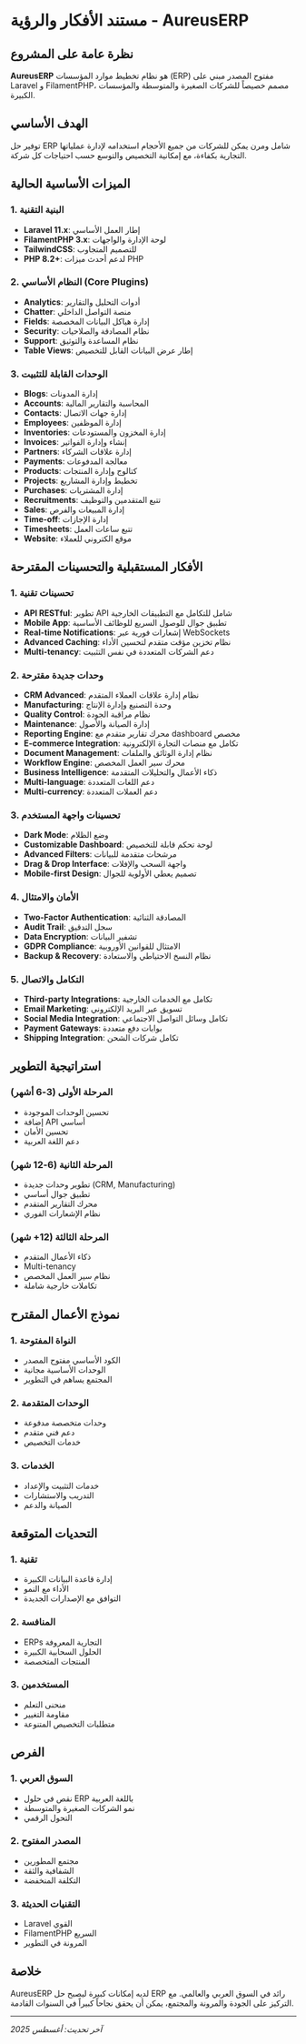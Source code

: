 # مستند الأفكار والرؤية - AureusERP

## نظرة عامة على المشروع

**AureusERP** هو نظام تخطيط موارد المؤسسات (ERP) مفتوح المصدر مبني على Laravel و FilamentPHP، مصمم خصيصاً للشركات الصغيرة والمتوسطة والمؤسسات الكبيرة.

## الهدف الأساسي

توفير حل ERP شامل ومرن يمكن للشركات من جميع الأحجام استخدامه لإدارة عملياتها التجارية بكفاءة، مع إمكانية التخصيص والتوسع حسب احتياجات كل شركة.

## الميزات الأساسية الحالية

### 1. البنية التقنية

-   **Laravel 11.x**: إطار العمل الأساسي
-   **FilamentPHP 3.x**: لوحة الإدارة والواجهات
-   **TailwindCSS**: للتصميم المتجاوب
-   **PHP 8.2+**: لدعم أحدث ميزات PHP

### 2. النظام الأساسي (Core Plugins)

-   **Analytics**: أدوات التحليل والتقارير
-   **Chatter**: منصة التواصل الداخلي
-   **Fields**: إدارة هياكل البيانات المخصصة
-   **Security**: نظام المصادقة والصلاحيات
-   **Support**: نظام المساعدة والتوثيق
-   **Table Views**: إطار عرض البيانات القابل للتخصيص

### 3. الوحدات القابلة للتثبيت

-   **Blogs**: إدارة المدونات
-   **Accounts**: المحاسبة والتقارير المالية
-   **Contacts**: إدارة جهات الاتصال
-   **Employees**: إدارة الموظفين
-   **Inventories**: إدارة المخزون والمستودعات
-   **Invoices**: إنشاء وإدارة الفواتير
-   **Partners**: إدارة علاقات الشركاء
-   **Payments**: معالجة المدفوعات
-   **Products**: كتالوج وإدارة المنتجات
-   **Projects**: تخطيط وإدارة المشاريع
-   **Purchases**: إدارة المشتريات
-   **Recruitments**: تتبع المتقدمين والتوظيف
-   **Sales**: إدارة المبيعات والفرص
-   **Time-off**: إدارة الإجازات
-   **Timesheets**: تتبع ساعات العمل
-   **Website**: موقع الكتروني للعملاء

## الأفكار المستقبلية والتحسينات المقترحة

### 1. تحسينات تقنية

-   **API RESTful**: تطوير API شامل للتكامل مع التطبيقات الخارجية
-   **Mobile App**: تطبيق جوال للوصول السريع للوظائف الأساسية
-   **Real-time Notifications**: إشعارات فورية عبر WebSockets
-   **Advanced Caching**: نظام تخزين مؤقت متقدم لتحسين الأداء
-   **Multi-tenancy**: دعم الشركات المتعددة في نفس التثبيت

### 2. وحدات جديدة مقترحة

-   **CRM Advanced**: نظام إدارة علاقات العملاء المتقدم
-   **Manufacturing**: وحدة التصنيع وإدارة الإنتاج
-   **Quality Control**: نظام مراقبة الجودة
-   **Maintenance**: إدارة الصيانة والأصول
-   **Reporting Engine**: محرك تقارير متقدم مع dashboard مخصص
-   **E-commerce Integration**: تكامل مع منصات التجارة الإلكترونية
-   **Document Management**: نظام إدارة الوثائق والملفات
-   **Workflow Engine**: محرك سير العمل المخصص
-   **Business Intelligence**: ذكاء الأعمال والتحليلات المتقدمة
-   **Multi-language**: دعم اللغات المتعددة
-   **Multi-currency**: دعم العملات المتعددة

### 3. تحسينات واجهة المستخدم

-   **Dark Mode**: وضع الظلام
-   **Customizable Dashboard**: لوحة تحكم قابلة للتخصيص
-   **Advanced Filters**: مرشحات متقدمة للبيانات
-   **Drag & Drop Interface**: واجهة السحب والإفلات
-   **Mobile-first Design**: تصميم يعطي الأولوية للجوال

### 4. الأمان والامتثال

-   **Two-Factor Authentication**: المصادقة الثنائية
-   **Audit Trail**: سجل التدقيق
-   **Data Encryption**: تشفير البيانات
-   **GDPR Compliance**: الامتثال للقوانين الأوروبية
-   **Backup & Recovery**: نظام النسخ الاحتياطي والاستعادة

### 5. التكامل والاتصال

-   **Third-party Integrations**: تكامل مع الخدمات الخارجية
-   **Email Marketing**: تسويق عبر البريد الإلكتروني
-   **Social Media Integration**: تكامل وسائل التواصل الاجتماعي
-   **Payment Gateways**: بوابات دفع متعددة
-   **Shipping Integration**: تكامل شركات الشحن

## استراتيجية التطوير

### المرحلة الأولى (3-6 أشهر)

-   تحسين الوحدات الموجودة
-   إضافة API أساسي
-   تحسين الأمان
-   دعم اللغة العربية

### المرحلة الثانية (6-12 شهر)

-   تطوير وحدات جديدة (CRM, Manufacturing)
-   تطبيق جوال أساسي
-   محرك التقارير المتقدم
-   نظام الإشعارات الفوري

### المرحلة الثالثة (12+ شهر)

-   ذكاء الأعمال المتقدم
-   Multi-tenancy
-   نظام سير العمل المخصص
-   تكاملات خارجية شاملة

## نموذج الأعمال المقترح

### 1. النواة المفتوحة

-   الكود الأساسي مفتوح المصدر
-   الوحدات الأساسية مجانية
-   المجتمع يساهم في التطوير

### 2. الوحدات المتقدمة

-   وحدات متخصصة مدفوعة
-   دعم فني متقدم
-   خدمات التخصيص

### 3. الخدمات

-   خدمات التثبيت والإعداد
-   التدريب والاستشارات
-   الصيانة والدعم

## التحديات المتوقعة

### 1. تقنية

-   إدارة قاعدة البيانات الكبيرة
-   الأداء مع النمو
-   التوافق مع الإصدارات الجديدة

### 2. المنافسة

-   ERPs التجارية المعروفة
-   الحلول السحابية الكبيرة
-   المنتجات المتخصصة

### 3. المستخدمين

-   منحنى التعلم
-   مقاومة التغيير
-   متطلبات التخصيص المتنوعة

## الفرص

### 1. السوق العربي

-   نقص في حلول ERP باللغة العربية
-   نمو الشركات الصغيرة والمتوسطة
-   التحول الرقمي

### 2. المصدر المفتوح

-   مجتمع المطورين
-   الشفافية والثقة
-   التكلفة المنخفضة

### 3. التقنيات الحديثة

-   Laravel القوي
-   FilamentPHP السريع
-   المرونة في التطوير

## خلاصة

AureusERP لديه إمكانات كبيرة ليصبح حل ERP رائد في السوق العربي والعالمي. مع التركيز على الجودة والمرونة والمجتمع، يمكن أن يحقق نجاحاً كبيراً في السنوات القادمة.

---

_آخر تحديث: أغسطس 2025_
